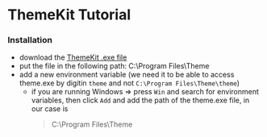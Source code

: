 # ThemeKit Tutorial

### Installation
- download the [ThemeKit .exe file](https://github.com/MikeC0xl0ng/ThemeKit-Tutorial/blob/8f88f54c3d18602cf276fe6ccd6c4eb706b8dbd4/theme.exe)
- put the file in the following path: C:\Program Files\Theme
- add a new environment variable (we need it to be able to access theme.exe by digitin `theme` and not `C:\Program Files\Theme\theme`)
  - if you are running Windows => press `Win` and search for environment variables, then click `Add` and add the path of the theme.exe file, in our case is 
    >C:\Program Files\Theme
